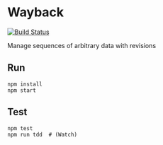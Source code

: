 # Wayback

[![Build Status](https://travis-ci.org/hharnisc/wayback.svg?branch=master)](https://travis-ci.org/hharnisc/wayback)

Manage sequences of arbitrary data with revisions


## Run
    npm install
    npm start


## Test
    npm test
    npm run tdd  # (Watch)
